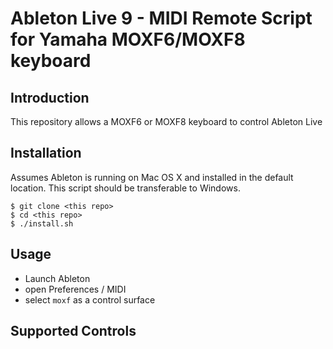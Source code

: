 # Ableton Live 9 - MIDI Remote Script for Yamaha MOXF6/MOXF8 keyboard

## Introduction

This repository allows a MOXF6 or MOXF8 keyboard to control Ableton Live

## Installation

Assumes Ableton is running on Mac OS X and installed in the default location. 
This script should be transferable to Windows.

```
$ git clone <this repo>
$ cd <this repo>
$ ./install.sh
```

## Usage

* Launch Ableton 
* open Preferences / MIDI
* select ```moxf``` as a control surface

## Supported Controls

